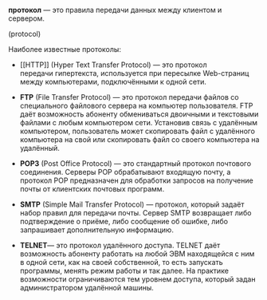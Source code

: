 **протокол** — это правила передачи данных между клиентом и сервером.

(protocol)

Наиболее известные протоколы:

-   [[HTTP]] (Hyper Text Transfer Protocol) — это протокол передачи гипертекста, используется при пересылке Web-страниц между компьютерами, подключёнными к одной сети.

-   **FTP** (File Transfer Protocol) — это протокол передачи файлов со специального файлового сервера на компьютер пользователя. FTP даёт возможность абоненту обмениваться двоичными и текстовыми файлами с любым компьютером сети. Установив связь с удалённым компьютером, пользователь может скопировать файл с удалённого компьютера на свой или скопировать файл со своего компьютера на удалённый.
-   **POP3** (Post Office Protocol) — это стандартный протокол почтового соединения. Серверы POP обрабатывают входящую почту, а протокол POP предназначен для обработки запросов на получение почты от клиентских почтовых программ.
-   **SMTP** (Simple Mail Transfer Protocol) — протокол, который задаёт набор правил для передачи почты. Сервер SMTP возвращает либо подтверждение о приёме, либо сообщение об ошибке, либо запрашивает дополнительную информацию.
-   **TELNET**— это протокол удалённого доступа. TELNET даёт возможность абоненту работать на любой ЭВМ находящейся с ним в одной сети, как на своей собственной, то есть запускать программы, менять режим работы и так далее. На практике возможности ограничиваются тем уровнем доступа, который задан администратором удалённой машины.